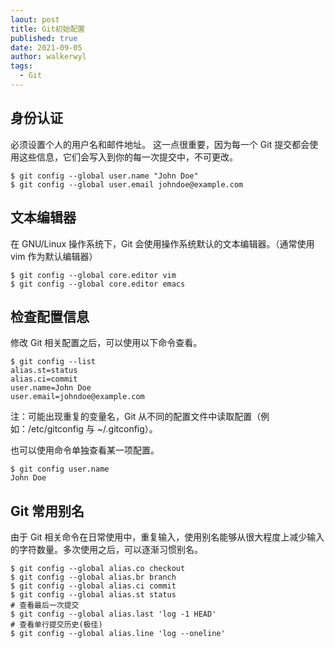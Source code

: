 ```yaml
---
laout: post
title: Git初始配置
published: true
date: 2021-09-05
author: walkerwyl
tags:
  - Git
---
```



## 身份认证

必须设置个人的用户名和邮件地址。 这一点很重要，因为每一个 Git 提交都会使用这些信息，它们会写入到你的每一次提交中，不可更改。

```shell
$ git config --global user.name "John Doe"
$ git config --global user.email johndoe@example.com
```

## 文本编辑器

在 GNU/Linux 操作系统下，Git 会使用操作系统默认的文本编辑器。（通常使用 vim 作为默认编辑器）

```shell
$ git config --global core.editor vim
$ git config --global core.editor emacs
```

## 检查配置信息

修改 Git 相关配置之后，可以使用以下命令查看。

```shell
$ git config --list
alias.st=status
alias.ci=commit
user.name=John Doe
user.email=johndoe@example.com
```

注：可能出现重复的变量名，Git 从不同的配置文件中读取配置（例如：/etc/gitconfig 与 ~/.gitconfig）。

也可以使用命令单独查看某一项配置。

```shell
$ git config user.name
John Doe
```

## Git 常用别名

由于 Git 相关命令在日常使用中，重复输入，使用别名能够从很大程度上减少输入的字符数量。多次使用之后，可以逐渐习惯别名。

```shell
$ git config --global alias.co checkout
$ git config --global alias.br branch
$ git config --global alias.ci commit
$ git config --global alias.st status
# 查看最后一次提交
$ git config --global alias.last 'log -1 HEAD'
# 查看单行提交历史(极佳)
$ git config --global alias.line 'log --oneline'
```
